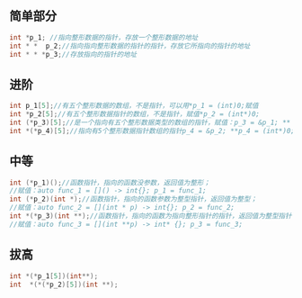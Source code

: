 ## 简单部分
```c
int *p_1; //指向整形数据的指针，存放一个整形数据的地址
int * *  p_2;//指向指向整形数据的指针的指针，存放它所指向的指针的地址
int * * *p_3;//存放指向的指针的地址
```
## 进阶
```c
int p_1[5];//有五个整形数据的数组，不是指针，可以用*p_1 = (int)0;赋值
int *p_2[5];//有五个整形数据指针的数组，不是指针，赋值*p_2 = (int*)0;
int (*p_3)[5];//是一个指向有五个整形数据类型的数组的指针，赋值：p_3 = &p_1; ** p_3 = (int)0;
int *(*p_4)[5];//指向有5个整形数据指针数组的指针p_4 = &p_2; **p_4 = (int*)0;
```
## 中等
```c
int (*p_1)();//函数指针，指向的函数没参数，返回值为整形；
//赋值：auto func_1 = []() -> int{}; p_1 = func_1;
int (*p_2)(int *);//函数指针，指向的函数参数为整型指针，返回值为整型；
//赋值：auto func_2 = [](int * p) -> int{}; p_2 = func_2;
int *(*p_3)(int **);//函数指针，指向的函数为指向整形指针的指针，返回值为整型指针
//赋值：auto func_3 = [](int **p) -> int* {}; p_3 = func_3;
```
## 拔高
```c
int *(*p_1[5])(int**);
int  *(*(*p_2)[5])(int **);
```
<!--stackedit_data:
eyJoaXN0b3J5IjpbLTE1MjY3MTgzNThdfQ==
-->